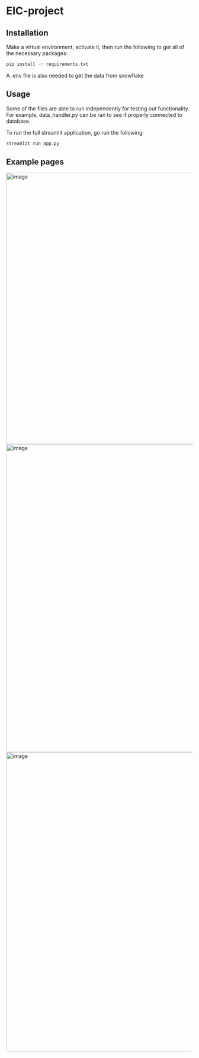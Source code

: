 # EIC-project

## Installation 

Make a virtual environment, activate it, then run the following to get all of the necessary packages:

```bash 
pip install -r requirements.txt
```

A .env file is also needed to get the data from snowflake

## Usage 

Some of the files are able to run independently for testing out functionality. For example, data_handler.py can be ran to see if properly connected to database. 

To run the full streamlit application, go run the following: 

```bash 
streamlit run app.py
```

## Example pages

<img width="1530" height="732" alt="image" src="https://github.com/user-attachments/assets/43b7d13b-98d3-49f5-ba03-d24f5f540dfd" />
<img width="1530" height="831" alt="image" src="https://github.com/user-attachments/assets/fc1d0cf7-dfe4-4bdd-8a63-f31aaa80095f" />
<img width="1530" height="809" alt="image" src="https://github.com/user-attachments/assets/8ef4706d-03c0-4311-802f-2d0929d1d99f" />
